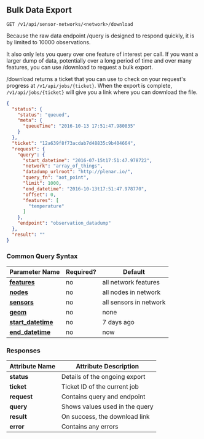 ## Bulk Data Export

`GET /v1/api/sensor-networks/<network>/download`

Because the raw data endpoint /query is designed to respond quickly,
it is by limited to 10000 observations.

It also only lets you query over one feature of interest per call.
If you want a larger dump of data, potentially over a long period
of time and over many features, you can use /download to request a
bulk export.

/download returns a ticket that you can use to check on your request's progress at `/v1/api/jobs/{ticket}`.
When the export is complete, `/v1/api/jobs/{ticket}` will give you a link where you can download the file.

```json
{
  "status": {
    "status": "queued",
    "meta": {
      "queueTime": "2016-10-13 17:51:47.980835"
    }
  },
  "ticket": "12a639f8f73acdab7d48835c9b404664",
  "request": {
    "query": {
      "start_datetime": "2016-07-15t17:51:47.978722",
      "network": "array_of_things",
      "datadump_urlroot": "http://plenar.io/",
      "query_fn": "aot_point",
      "limit": 1000,
      "end_datetime": "2016-10-13t17:51:47.978770",
      "offset": 0,
      "features": [
        "temperature"
      ]
    },
    "endpoint": "observation_datadump"
  },
  "result": ""
}
```

### Common Query Syntax

|**Parameter Name**                                    | **Required?** | **Default**            |
|----------------------------------------------------- | ------------- | ---------------------- |
| [**features**](#features-of-interest)                | no            | all network features   |
| [**nodes**](#nodes)                                  | no            | all nodes in network   |
| [**sensors**](#sensors)                              | no            | all sensors in network |
| [**geom**](#space-filtering)                         | no            | none                   |
| [**start_datetime**](#sensor-network-time-filtering) | no            | 7 days ago             |
| [**end_datetime**](#sensor-network-time-filtering)   | no            | now                    |

### Responses

| **Attribute Name** | **Attribute Description**      |
| ------------------ | ------------------------------ |
| **status**         | Details of the ongoing export  |
| **ticket**         | Ticket ID of the current job   |
| **request**        | Contains query and endpoint    |
| **query**          | Shows values used in the query |
| **result**         | On success, the download link  |
| **error**          | Contains any errors            |
